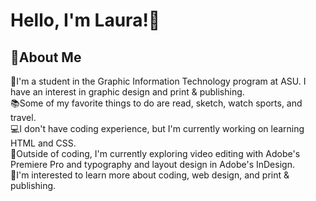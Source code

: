 # Hello, I'm Laura!👋
## 💠About Me
<body>
🎒I'm a student in the Graphic Information Technology program at ASU. I have an interest in graphic design and print & publishing. <br>
📚Some of my favorite things to do are read, sketch, watch sports, and travel. <br>
💻I don't have coding experience, but I'm currently working on learning HTML and CSS. <br>
🎥Outside of coding, I'm currently exploring video editing with Adobe's Premiere Pro and typography and layout design in Adobe's InDesign. <br>
💭I'm interested to learn more about coding, web design, and print & publishing.
</body>  
<!--
**larichte/larichte** is a ✨ _special_ ✨ repository because its `README.md` (this file) appears on your GitHub profile.

Here are some ideas to get you started:

- 🔭 I’m currently working on ...
- 🌱 I’m currently learning ...
- 👯 I’m looking to collaborate on ...
- 🤔 I’m looking for help with ...
- 💬 Ask me about ...
- 📫 How to reach me: ...
- 😄 Pronouns: ...
- ⚡ Fun fact: ...
-->
